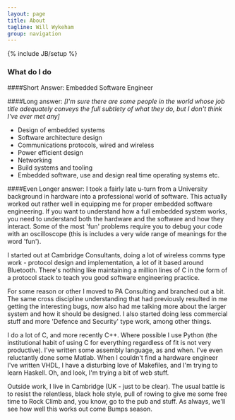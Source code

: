 ```yaml
---
layout: page
title: About
tagline: Will Wykeham
group: navigation
---
```

{% include JB/setup %}

### What do I do

####Short Answer:
Embedded Software Engineer

####Long answer:
*\[I'm sure there are some people in the world whose job title adequately conveys the full subtlety of what they do, but I don't think I've ever met any\]*

- Design of embedded systems
- Software architecture design
- Communications protocols, wired and wireless
- Power efficient design
- Networking
- Build systems and tooling
- Embedded software, use and design real time operating systems etc.

####Even Longer answer:
I took a fairly late u-turn from a University background in hardware into a professional world of software. This actually worked out rather well in equipping me for proper embedded software engineering. If you want to understand how a full embedded system works, you need to understand both the hardware and the software and how they interact. Some of the most 'fun' problems require you to debug your code with an oscilloscope (this is includes a very wide range of meanings for the word 'fun').

I started out at Cambridge Consultants, doing a lot of wireless comms type work - protocol design and implementation, a lot of it based around Bluetooth. There's nothing like maintaining a million lines of C in the form of a protocol stack to teach you good software engineering practice.

For some reason or other I moved to PA Consulting and branched out a bit. The same cross discipline understanding that had previously resulted in me getting the interesting bugs, now also had me talking more about the larger system and how it should be designed. I also started doing less commercial stuff and more 'Defence and Security' type work, among other things.

I do a lot of C, and more recently C++. Where possible I use Python (the institutional habit of using C for everything regardless of fit is not very productive). I've written some assembly language, as and when. I've even reluctantly done some Matlab. When I couldn't find a hardware engineer I've written VHDL, I have a disturbing love of Makefiles, and I'm trying to learn Haskell. Oh, and look, I'm trying a bit of web stuff.

Outside work, I live in Cambridge (UK - just to be clear). The usual battle is to resist the relentless, black hole style, pull of rowing to give me some free time to Rock Climb and, you know, go to the pub and stuff. As always, we'll see how well this works out come Bumps season.
